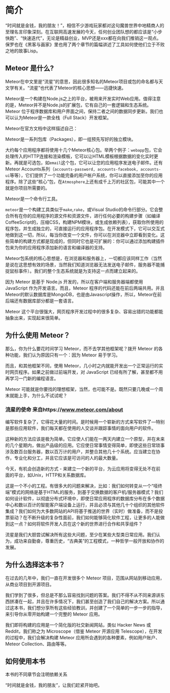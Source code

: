 # 简介

“时间就是金钱，我的朋友！”，相信不少游戏玩家都对这句魔兽世界中地精商人的至理名言印象深刻。在互联网高速发展的今天，任何创业团队想的都应该是“小步快跑”、“快速迭代”，无论是精益创业，MVP还是xxx都在向我们推销这一观点。保罗也在《黑客与画家》里也用了两个章节的篇幅讲述了工具如何使他们立于不败之地的故事Lisp。

## Meteor 是什么?

Meteor在中文里是“流星”的意思，因此很多知名的Meteor项目或包的命名都与天文学有关。“流星”也代表了Meteor的核心思想——迅捷快速。

Meteor是一个构建在Node.js之上的平台，被用来开发实时Web应用。值得注意的是，Meteor并不是Node.js的扩展包，它有自己的一套逻辑和生态系统。Meteor 位于程序数据库和用户界面之间，保持二者之间的数据同步更新。我们也可以认为Meteor是一款全栈（Full Stack）开发框架。

Meteor在官方文档中这样描述自己：

Meteor是一系列包库（Packages），即一组预先写好的独立模块。

大约每个应用程序都将使用十几个Meteor核心包。举两个例子：`webapp`包，它会处理传入的HTTP连接和渲染模板，它可以让HTML模板根据数据的变化实时更新。再就是可选包，如`email`这个包，它可以让您的应用程序发送电子邮件。还有Meteor Accounts系列（`accounts-password, accounts-facebook, accounts-ui`等等），它们提供了一个功能完备的用户帐户系统，你可以直接添加至你的应用程序。除了这些“核心”包，在`Atmosphere`上还有成千上万的社区包，可能其中一个就是你项目所需要的。

Meteor是一个命令行工具。

`meteor`是一个构建工具类似于`make`,`rake`，或Visual Studio的命令行部分。它会整合所有在你的应用程序的源文件和资源文件，进行任何必要的构建步骤（如编译CoffeeScript的，压缩CSS，构建NPM模块，或生成依赖列表），获取你所使用的程序包，并生成独立的，可直接运行的应用程序包。在开发模式下，它可以交互式地做到这一切，所以，每当你改变一个文件，你可以在浏览器中立即看到变化。这些简单的构建方式都是现成的，但同时它也是可扩展的：你可以通过添加构建插件包来为你的应用程序添加新的语言和编译器的支持。

Meteor包系统的核心思想是，在浏览器和服务器上，一切都应该同样工作（当然是说在这思想有效的场景，当然我们知道浏览器无法发送电子邮件，服务器不能捕捉鼠标事件）。我们的整个生态系统就是为支持这一点而建立起来的。

因为 Meteor 是基于 Node.js 开发的，所以在客户端和服务器端都使用 JavaScript 作为开发语言。而且，Meteor 程序的代码还能在前后两端共用。并且Meteor的默认数据库是MongoDB，也是由Javascript操作，所以，Meteor在前后端还有数据库部分都是一套语言。

Meteor 这个平台很强大，网页程序开发过程中的很多复杂、容易出错的功能都能抽象出来，实现起来很简单。

## 为什么使用 Meteor？

那么，你为什么要花时间学习 Meteor，而不去学其他框架呢？拨开 Meteor 的各种功能，我们认为原因只有一个：因为 Meteor 易于学习。

而且，和其他框架不同，使用 Meteor，几小时之内就能开发出一个正常运行的实时网页程序。如果之前做过前端开发，对 JavaScript 已经有所了解，甚至都不用再学习一门新的编程语言。

Meteor 可能就是你要找的理想框架，当然，也可能不是。既然只要几晚或一个周末就能上手，为什么不试试呢？



### 流星的使命 来自https://www.meteor.com/about

编写软件复杂了，它得花大量的时间。是时候用一个崭新的方式来写软件了—特别是那些应用软件，我们每天都在使用的人交谈并跟踪事情的面向用户的软件。

这种新的方法应该是极为简单。它应使人们能在一两天内建立一个原型，并在未来的几个星期内，做出产品级的应用。它应使日常事情变得简单，即使这些日常琐事涉及数百台服务器，数以百万计的用户，并整合其他几十个系统。应当建立在协作，专业化和分工，并且它应该是可访问的人的最大数量。

今天，有机会创造新的方式 - 来建立一个新的平台，为云应用将变得无处不在前面的平台，如Unix，HTTP和关系数据库。

这是一个不小的工程。有很多大的问题来解决，比如：我们如何转变从一个“哑终端”模式的网络是基于HTML的服务，到基于交换数据的客户机/服务器模式？我们如何设计软件，以彻底分布式环境中，即使日常应用程序的数据库分布在多个数据中心和数以百计的智能客户端设备上运行，并且必须与其他几十个组织的其他软件集成？我们如何为大多数网站的API将基于推送的世界（实时）做准备，而不是投票驱动？在不断升级的复杂性面前，我们如何能够简化软件工程，让更多的人能做到这一点？如何将软件开发人员在这个新的世界进行合作和共享组件？

流星是我们大胆尝试解决所有这些大问题，至少在某些大型类日常应用。我们认为，成功来自勤奋，尊重历史，“古典美”的工程模式，一种哲学一般开放和协作的发展。

## 为什么选择这本书？

在过去的几年中，我们一直在开发很多个 Meteor 项目，范围从网站到移动应用，从商业项目到开源项目。

我们学到了很多，但总是不那么容易找到问题的答案。我们不得不从不同来源讲东西拼凑在一起，并且在许多情况下，我们甚至创造了我们自己的解决方案。所以通过这本书，我们想分享所有这些经验教训，并创建了一个简单的一步一步的指导，来引导你从零开始构建一个完整的 Meteor 应用。

我们即将构建的应用是一个简化版的社交新闻网站，类似 Hacker News 或 Reddit，我们称之为 Microscope（借鉴 Meteor 开源应用 Telescope），在开发的过程中，我们会解决构建 Meteor 应用所会遇到的各种要素，例如用户账户、Meteor Collection、路由等等。

## 如何使用本书
本书的不同章节会注明依赖关系

“时间就是金钱，我的朋友”，让我们赶紧开始吧。